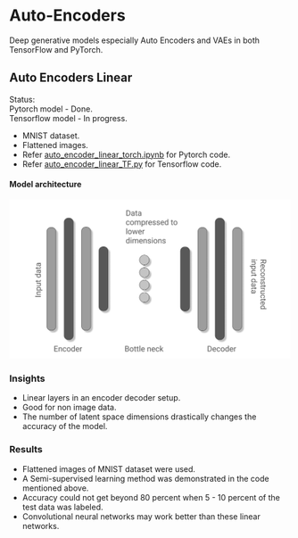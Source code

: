# Auto-Encoders
Deep generative models especially Auto Encoders and VAEs in both TensorFlow and PyTorch.<br>

## Auto Encoders Linear<br>
Status:<br>
Pytorch model - Done.<br>
Tensorflow model - In progress. <br>
- MNIST dataset.
- Flattened images.
- Refer [auto_encoder_linear_torch.ipynb](./auto_encoder_linear_torch.ipynb) for Pytorch code.
- Refer [auto_encoder_linear_TF.py](./auto_encoder_linear_TF.py) for Tensorflow code.

#### Model architecture
![flat_encoder_decoder](./images/linear.png)

### Insights
- Linear layers in an encoder decoder setup.
- Good for non image data.
- The number of latent space dimensions drastically changes the accuracy of the model.

### Results
- Flattened images of MNIST dataset were used.
- A Semi-supervised learning method was demonstrated in the code mentioned above.
- Accuracy could not get beyond 80 percent when 5 - 10 percent of the test data was labeled.
- Convolutional neural networks may work better than these linear networks.

